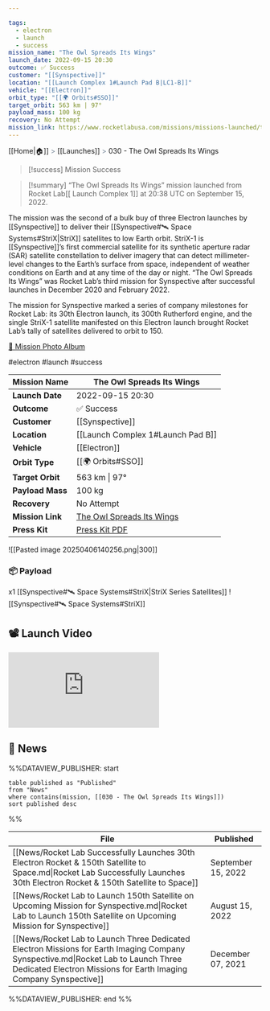 ```yaml
---

tags:
  - electron
  - launch
  - success
mission_name: "The Owl Spreads Its Wings"
launch_date: 2022-09-15 20:30
outcome: ✅ Success
customer: "[[Synspective]]"
location: "[[Launch Complex 1#Launch Pad B|LC1-B]]"
vehicle: "[[Electron]]"
orbit_type: "[[🌍 Orbits#SSO]]"
target_orbit: 563 km | 97°
payload_mass: 100 kg
recovery: No Attempt
mission_link: https://www.rocketlabusa.com/missions/missions-launched/the-owl-spreads-its-wings/
---
```

[[Home|🏠]]  <span style="color: LightSlateGray">></span>  <span class="no-hover">[[Launches]]</span>  <span style="color: LightSlateGray">></span>  030 - The Owl Spreads Its Wings

>[!success] Mission Success

>[!summary]
“The Owl Spreads Its Wings” mission launched from Rocket Lab[[ Launch Complex 1]] at 20:38 UTC on September 15, 2022.
>
The mission was the second of a bulk buy of three Electron launches by [[Synspective]] to deliver their [[Synspective#🛰️ Space Systems#StriX|StriX]] satellites to low Earth orbit. StriX-1 is [[Synspective]]’s first commercial satellite for its synthetic aperture radar (SAR) satellite constellation to deliver imagery that can detect millimeter-level changes to the Earth’s surface from space, independent of weather conditions on Earth and at any time of the day or night. “The Owl Spreads Its Wings” was Rocket Lab’s third mission for Synspective after successful launches in December 2020 and February 2022.
>
The mission for Synspective marked a series of company milestones for Rocket Lab: its 30th Electron launch, its 300th Rutherford engine, and the single StriX-1 satellite manifested on this Electron launch brought Rocket Lab’s tally of satellites delivered to orbit to 150.
>
[📸 Mission Photo Album](https://www.flickr.com/photos/rocketlab/albums/72177720302130207/)


#electron #launch #success

| **Mission Name** | The Owl Spreads Its Wings                                                                                       |
| ---------------- | --------------------------------------------------------------------------------------------------------------- |
| **Launch Date**  | 2022-09-15 20:30                                                                                                |
| **Outcome**      | ✅ Success                                                                                                       |
| **Customer**     | [[Synspective]]                                                                                                 |
| **Location**     | [[Launch Complex 1#Launch Pad B]]                                                                               |
| **Vehicle**      | [[Electron]]                                                                                                    |
| **Orbit Type**   | [[🌍 Orbits#SSO]]                                                                                               |
| **Target Orbit** | 563 km &#124; 97°                                                                                               |
| **Payload Mass** | 100 kg                                                                                                          |
| **Recovery**     | No Attempt                                                                                                      |
| **Mission Link** | [The Owl Spreads Its Wings](https://www.rocketlabusa.com/missions/missions-launched/the-owl-spreads-its-wings/) |
| **Press Kit**    | [Press Kit PDF](https://rocketlabcorp.com/assets/Uploads/FINAL-F30-The-Owl-Spreads-Its-Wings-Press-Kit.pdf)     |


![[Pasted image 20250406140256.png|300]]

### 📦 Payload

x1 [[Synspective#🛰️ Space Systems#StriX|StriX Series Satellites]] ![[Synspective#🛰️ Space Systems#StriX]]

## 📽️ Launch Video

<div class="responsive-video">
<iframe src="https://www.youtube.com/embed/I9aYHnHaFAk" title="Rocket Lab&#39;s Electron - The Owl Spreads Its Wings Mission" frameborder="0" allow="accelerometer; autoplay; clipboard-write; encrypted-media; gyroscope; picture-in-picture; web-share" referrerpolicy="strict-origin-when-cross-origin" allowfullscreen></iframe>     
</div>

## 📰 News
%%DATAVIEW_PUBLISHER: start
```
table published as "Published"
from "News"
where contains(mission, [[030 - The Owl Spreads Its Wings]])
sort published desc
```
%%

| File                                                                                                                                                                                                   | Published          |
| ------------------------------------------------------------------------------------------------------------------------------------------------------------------------------------------------------ | ------------------ |
| [[News/Rocket Lab Successfully Launches 30th Electron Rocket & 150th Satellite to Space.md\|Rocket Lab Successfully Launches 30th Electron Rocket & 150th Satellite to Space]]                         | September 15, 2022 |
| [[News/Rocket Lab to Launch 150th Satellite on Upcoming Mission for Synspective.md\|Rocket Lab to Launch 150th Satellite on Upcoming Mission for Synspective]]                                         | August 15, 2022    |
| [[News/Rocket Lab to Launch Three Dedicated Electron Missions for Earth Imaging Company Synspective.md\|Rocket Lab to Launch Three Dedicated Electron Missions for Earth Imaging Company Synspective]] | December 07, 2021  |

%%DATAVIEW_PUBLISHER: end %%
